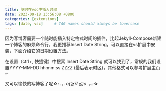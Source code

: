 ```yaml
---
title: 随时在vsc中插入时间
date: 2023-09-18 13:56:08 +0800
categories: [extensions]
tags: [date, vsc]     # TAG names should always be lowercase
---
```


因为写博客需要一个随时能插入特定格式时间的插件，比起Jekyll-Compose新建一个博客的麻烦命令行，我更推荐Insert Date String，可以直接在vs扩展中安装，下面介绍它的日期设置方法。


在设置（ctrl+, 快捷键）中搜索 Insert Date String 就可以找到了，常规的我们设置YYYY-MM-DD hh:mm:ss ZZZZ (最后表示时区)，其他格式可以参考扩展主页~

又可以愉快的写博客了呢☆*: .｡. o(≧▽≦)o .｡.:*☆

